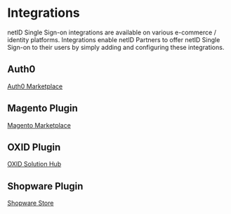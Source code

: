 # Integrations

netID Single Sign-on integrations are available on various e-commerce / identity platforms. Integrations enable netID Partners to offer netID Single Sign-on to their users by simply adding and configuring these integrations.

## Auth0

[Auth0 Marketplace](https://marketplace.auth0.com/integrations/netid-single-sign-on)

## Magento Plugin

[Magento Marketplace](https://marketplace.magento.com/enid-enid-connector-magento.html)

## OXID Plugin

[OXID Solution Hub](https://solutionhub.oxid-esales.com/netid-single-sign-on/)

## Shopware Plugin

[Shopware Store](https://store.shopware.com/enid622855550617f/netid-single-sign-on.html)
